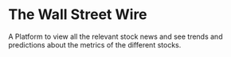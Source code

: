 # The Wall Street Wire
A Platform to view all the relevant stock news and see trends and predictions about the metrics of the different stocks.
